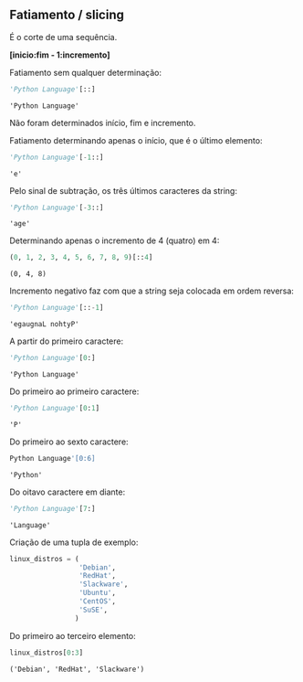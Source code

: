 ## Fatiamento / slicing

É o corte de uma sequência.  
  
**[inicio:fim - 1:incremento]**  
  
Fatiamento sem qualquer determinação:

``` python
'Python Language'[::]
```

``` console
'Python Language'
```

Não foram determinados início, fim e incremento.

Fatiamento determinando apenas o início, que é o último elemento:

``` python
'Python Language'[-1::]
```

``` console
'e'
```

Pelo sinal de subtração, os três últimos caracteres da string:

``` python
'Python Language'[-3::]
```

``` console
'age'
```

Determinando apenas o incremento de 4 (quatro) em 4:

``` python
(0, 1, 2, 3, 4, 5, 6, 7, 8, 9)[::4]
```

``` console
(0, 4, 8)
```

Incremento negativo faz com que a string seja colocada em ordem reversa:

``` python
'Python Language'[::-1]
```

``` console
'egaugnaL nohtyP'
```

A partir do primeiro caractere:

``` python
'Python Language'[0:]
```

``` console
'Python Language'
```

Do primeiro ao primeiro caractere:

``` python
'Python Language'[0:1]
```

``` console
'P'
```

Do primeiro ao sexto caractere:

``` python
Python Language'[0:6]
```

``` console
'Python'
```

Do oitavo caractere em diante:

``` python
'Python Language'[7:]
```

``` console
'Language'
```

Criação de uma tupla de exemplo:

``` python
linux_distros = (
                 'Debian',
                 'RedHat',
                 'Slackware',
                 'Ubuntu',
                 'CentOS',
                 'SuSE',
                )
```

Do primeiro ao terceiro elemento:

``` python
linux_distros[0:3]
```

``` console
('Debian', 'RedHat', 'Slackware')
```

